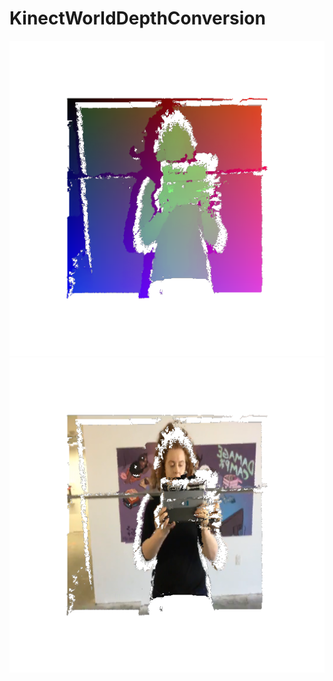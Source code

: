 # KinectWorldDepthConversion

<img src="./docs/output_depth.png"><img src="./docs/output_rgb.png"><br>
